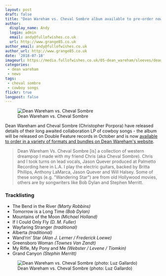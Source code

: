 ```yaml
---
layout: post
draft: false
title: "Dean Wareham vs. Cheval Sombre album available to pre-order now"
author:
  display_name: Andy
  login: admin
  email: andy@fullofwishes.co.uk
  url: http://www.grange85.co.uk
author_email: andy@fullofwishes.co.uk
author_url: http://www.grange85.co.uk
date: '2018-07-18'
imageurl: https://media.fullofwishes.co.uk/05-dean_wareham/sleeves/dean-wareham-vs-cheval-sombre-640.jpg
categories:
 - dean wareham
 - news
tags:
 - cheval sombre
 - cowboy songs
flickr: true
longpost: false
---
```

<figure class="caption aligncenter"><img src="https://media.fullofwishes.co.uk/05-dean_wareham/sleeves/dean-wareham-vs-cheval-sombre-640.jpg" alt="Dean Wareham vs. Cheval Sombre" /><figcaption class="caption-text">Dean Wareham vs. Cheval Sombre</figcaption></figure>

<p class="lead">Dean Wareham and Cheval Sombre (Christopher Porpora) have released details of their long awaited collaboration LP of cowboy songs - the album will be released on Double Feature records in October and is now <a href="https://deanwareham.com/pre-order-album">available to order in a variety of formats and bundles on Dean Wareham's website</a>.</p>

<blockquote>Dean Wareham Vs. Cheval Sombre [is] a collection of western dreampop I made with my friend Chris (aka Cheval Sombre). Chris and I took turns on lead vocals, Jason Quever produced at Palmetto Recording here in L.A. I play the electric guitars, backed by Britta Phillips, Anthony LaMarca, Jason Quever and Will Halsey. Some of these songs (e.g. "Wandering Star") are from old Hollywood movies, others are by songwriters like Bob Dylan and Stephen Merritt.</blockquote>

<h3>Tracklisting</h3>

<ul>
<li>The Bend in the River
<em>(Marty Robbins)</em>
</li>
<li>Tomorrow is a Long Time
<em>(Bob Dylan)</em>
</li>
<li>Mountains of the Moon
<em>(Michael Holland)</em>
</li>
<li>If I Could Only Fly
<em>(D. M. Fuller)</em>
</li>
<li>Wayfaring Stranger
<em>(traditional)</em>
</li>
<li>Alberta
<em>(traditional)</em>
</li>
<li>Wand’rin’ Star
<em>(Alan J. Lerner / Frederick Loewe)</em>
</li>
<li>Greensboro Woman
<em>(Townes Van Zandt)</em>
</li>
<li>My Rifle, My Pony and Me
<em>(Webster / Levene / Tiomkin)</em>
</li>
<li>Grand Canyon
<em>(Stephin Merritt)</em>
</li>
</ul>

<figure class="caption aligncenter"><img src="https://media.fullofwishes.co.uk/05-dean_wareham/pictures/dean-wareham-vs-cheval-sombre-luz-gallardo.jpg" alt="Dean Wareham vs. Cheval Sombre (photo: Luz Gallardo)" /><figcaption class="caption-text">Dean Wareham vs. Cheval Sombre (photo: Luz Gallardo)</figcaption></figure>
